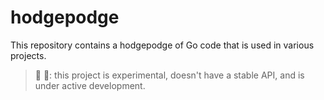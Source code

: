 # hodgepodge

This repository contains a hodgepodge of Go code that is used in various projects.

> 👷 🚧: this project is experimental, doesn't have a stable API, and is under active development.
